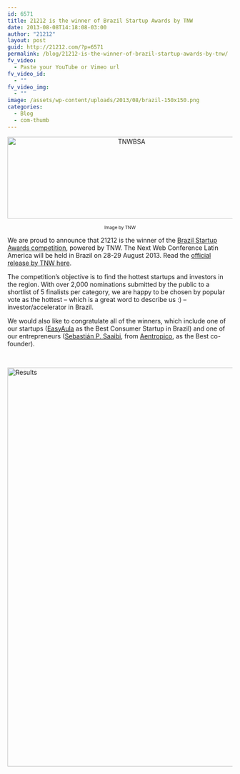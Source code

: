 ```yaml
---
id: 6571
title: 21212 is the winner of Brazil Startup Awards by TNW
date: 2013-08-08T14:18:08-03:00
author: "21212"
layout: post
guid: http://21212.com/?p=6571
permalink: /blog/21212-is-the-winner-of-brazil-startup-awards-by-tnw/
fv_video:
  - Paste your YouTube or Vimeo url
fv_video_id:
  - ""
fv_video_img:
  - ""
image: /assets/wp-content/uploads/2013/08/brazil-150x150.png
categories:
  - Blog
  - com-thumb
---
```

<p style="text-align: center;">
  <img class="size-full wp-image-6572 aligncenter" alt="TNWBSA" src="{{ site.url }}/assets/wp-content/uploads/2013/08/Screen-Shot-2013-08-07-at-7.26.11-PM-e1375915046507.png" width="540" height="183" />
</p>

<p style="text-align: center; font-size: 10px;">
  Image by TNW
</p>

We are proud to announce that 21212 is the winner of the <a title="startupawards" href="http://thenextweb.com/startupawards/brazil" target="_blank">Brazil Startup Awards competition</a>, powered by TNW. The Next Web Conference Latin America will be held in Brazil on 28-29 August 2013. Read the <a title="TNW" href="http://thenextweb.com/voice/2013/08/05/these-are-the-winners-of-the-next-webs-latin-american-startup-awards-2013/" target="_blank">official release by TNW here</a>.

The competition&#8217;s objective is to find the hottest startups and investors in the region. With over 2,000 nominations submitted by the public to a shortlist of 5 finalists per category, we are happy to be chosen by popular vote as the hottest &#8211; which is a great word to describe us :) &#8211; investor/accelerator in Brazil.

We would also like to congratulate all of the winners, which include one of our startups (<a title="EasyAula" href="http://easyaula.com.br/" target="_blank">EasyAula</a> as the Best Consumer Startup in Brazil) and one of our entrepreneurs (<a title="Sebastian" href="https://twitter.com/spsaaibi" target="_blank">Sebastián P. Saaibi</a>, from <a title="Aentropico" href="http://aentropi.co/" target="_blank">Aentropico</a>, as the Best co-founder).

&nbsp;

<img class="aligncenter size-full wp-image-6577" alt="Results" src="{{ site.url }}/assets/wp-content/uploads/2013/08/1097805_168564709996776_540853797_o-e1375915835441.png" width="540" height="894" />